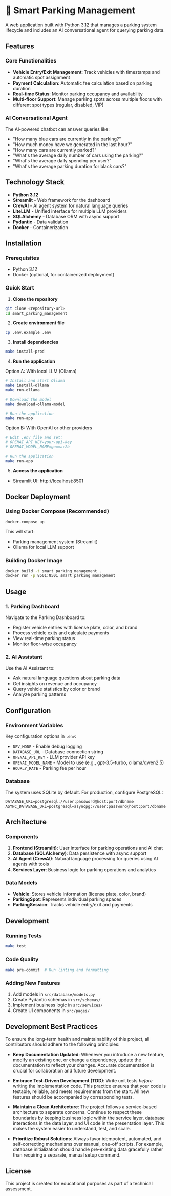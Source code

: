 # 🚗 Smart Parking Management

A web application built with Python 3.12 that manages a parking system lifecycle and includes an AI conversational agent for querying parking data.

## Features

### Core Functionalities

- **Vehicle Entry/Exit Management**: Track vehicles with timestamps and automatic spot assignment
- **Payment Calculation**: Automatic fee calculation based on parking duration
- **Real-time Status**: Monitor parking occupancy and availability
- **Multi-floor Support**: Manage parking spots across multiple floors with different spot types (regular, disabled, VIP)

### AI Conversational Agent

The AI-powered chatbot can answer queries like:

- "How many blue cars are currently in the parking?"
- "How much money have we generated in the last hour?"
- "How many cars are currently parked?"
- "What's the average daily number of cars using the parking?"
- "What's the average daily spending per user?"
- "What's the average parking duration for black cars?"

## Technology Stack

- **Python 3.12**
- **Streamlit** - Web framework for the dashboard
- **CrewAI** - AI agent system for natural language queries
- **LiteLLM** - Unified interface for multiple LLM providers
- **SQLAlchemy** - Database ORM with async support
- **Pydantic** - Data validation
- **Docker** - Containerization

## Installation

### Prerequisites

- Python 3.12
- Docker (optional, for containerized deployment)

### Quick Start

1. **Clone the repository**

```bash
git clone <repository-url>
cd smart_parking_management
```

2. **Create environment file**

```bash
cp .env.example .env
```

3. **Install dependencies**

```bash
make install-prod
```

4. **Run the application**

Option A: With local LLM (Ollama)

```bash
# Install and start Ollama
make install-ollama
make run-ollama

# Download the model
make download-ollama-model

# Run the application
make run-app
```

Option B: With OpenAI or other providers

```bash
# Edit .env file and set:
# OPENAI_API_KEY=your-api-key
# OPENAI_MODEL_NAME=gemma:2b

# Run the application
make run-app
```

5. **Access the application**

- Streamlit UI: http://localhost:8501

## Docker Deployment

### Using Docker Compose (Recommended)

```bash
docker-compose up
```

This will start:

- Parking management system (Streamlit)
- Ollama for local LLM support

### Building Docker Image

```bash
docker build -t smart_parking_management .
docker run -p 8501:8501 smart_parking_management
```

## Usage

### 1. Parking Dashboard

Navigate to the Parking Dashboard to:

- Register vehicle entries with license plate, color, and brand
- Process vehicle exits and calculate payments
- View real-time parking status
- Monitor floor-wise occupancy

### 2. AI Assistant

Use the AI Assistant to:

- Ask natural language questions about parking data
- Get insights on revenue and occupancy
- Query vehicle statistics by color or brand
- Analyze parking patterns

## Configuration

### Environment Variables

Key configuration options in `.env`:

- `DEV_MODE` - Enable debug logging
- `DATABASE_URL` - Database connection string
- `OPENAI_API_KEY` - LLM provider API key
- `OPENAI_MODEL_NAME` - Model to use (e.g., gpt-3.5-turbo, ollama/qwen2.5)
- `HOURLY_RATE` - Parking fee per hour

### Database

The system uses SQLite by default. For production, configure PostgreSQL:

```
DATABASE_URL=postgresql://user:password@host:port/dbname
ASYNC_DATABASE_URL=postgresql+asyncpg://user:password@host:port/dbname
```

## Architecture

### Components

1. **Frontend (Streamlit)**: User interface for parking operations and AI chat
2. **Database (SQLAlchemy)**: Data persistence with async support
3. **AI Agent (CrewAI)**: Natural language processing for queries using AI agents with tools
4. **Services Layer**: Business logic for parking operations and analytics

### Data Models

- **Vehicle**: Stores vehicle information (license plate, color, brand)
- **ParkingSpot**: Represents individual parking spaces
- **ParkingSession**: Tracks vehicle entry/exit and payments

## Development

### Running Tests

```bash
make test
```

### Code Quality

```bash
make pre-commit  # Run linting and formatting
```

### Adding New Features

1. Add models in `src/database/models.py`
2. Create Pydantic schemas in `src/schemas/`
3. Implement business logic in `src/services/`
4. Create UI components in `src/pages/`

## Development Best Practices

To ensure the long-term health and maintainability of this project, all contributors should adhere to the following principles:

- **Keep Documentation Updated**: Whenever you introduce a new feature, modify an existing one, or change a dependency, update the documentation to reflect your changes. Accurate documentation is crucial for collaboration and future development.

- **Embrace Test-Driven Development (TDD)**: Write unit tests _before_ writing the implementation code. This practice ensures that your code is testable, reliable, and meets requirements from the start. All new features should be accompanied by corresponding tests.

- **Maintain a Clean Architecture**: The project follows a service-based architecture to separate concerns. Continue to respect these boundaries by keeping business logic within the service layer, database interactions in the data layer, and UI code in the presentation layer. This makes the system easier to understand, test, and scale.

- **Prioritize Robust Solutions**: Always favor idempotent, automated, and self-correcting mechanisms over manual, one-off scripts. For example, database initialization should handle pre-existing data gracefully rather than requiring a separate, manual setup command.

## License

This project is created for educational purposes as part of a technical assessment.
